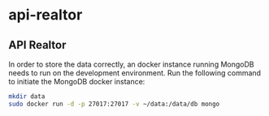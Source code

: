 # api-realtor
## API Realtor
In order to store the data correctly, an docker instance running MongoDB needs to run on the development environment.
Run the following command to initiate the MongoDB docker instance:
```bash
mkdir data
sudo docker run -d -p 27017:27017 -v ~/data:/data/db mongo
```
